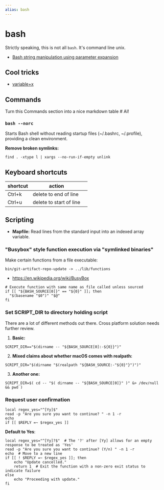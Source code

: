 ```yaml
---
alias: bash
---
```

# bash

Strictly speaking, this is not all `bash`. It's command line unix.

- [Bash string manipulation using parameter expansion](bash-string-manipulation-using-parameter-expansion.md)

## Cool tricks

- [variable+x](variable+x.md)

## Commands

Turn this Commands section into a nice markdown table # AI!
### `bash --norc`

Starts Bash shell without reading startup files (~/.bashrc, ~/.profile), providing a clean environment.

**Remove broken symlinks:**

    find . -xtype l | xargs --no-run-if-empty unlink

## Keyboard shortcuts

| shortcut | action                  |     |
| -------- | ----------------------- | --- |
| Ctrl+k   | delete to end of line   |     |
| Ctrl+u   | delete to start of line |     |



## Scripting

- **Mapfile:** Read lines from the standard input into an indexed array variable.  


### "Busybox" style function execution via "symlinked binaries"

Make certain functions from a file executable:

```shell
bin/git-artifact-repo-update -> ../lib/functions
```



- https://en.wikipedia.org/wiki/BusyBox

```shell
# Execute function with same name as file called unless sourced
if [[ "${BASH_SOURCE[0]}" == "${0}" ]]; then
  "$(basename "$0")" "$@"
fi
```

### Set SCRIPT_DIR to directory holding script

There are a lot of different methods out there. Cross platform solution needs further review.

1. **Basic:**

```shell
SCRIPT_DIR=="$(dirname -- "${BASH_SOURCE[0]:-${0}}")"
```

2. **Mixed claims about whether macOS comes with realpath:**

```shell
SCRIPT_DIR="$(dirname "$(realpath "${BASH_SOURCE:-"${0}"}")")"
```

3. **Another one:**

```shell
SCRIPT_DIR=$( cd -- "$( dirname -- "${BASH_SOURCE[0]}" )" &> /dev/null && pwd )
```


### Request user confirmation


```shell
local regex_yes="^[Yy]$"
read -p "Are you sure you want to continue? " -n 1 -r
echo
if [[ $REPLY =~ $regex_yes ]]
```


**Default to Yes**:

```shell
local regex_yes="^[Yy]?$"  # The '?' after [Yy] allows for an empty response to be treated as 'Yes'
read -p "Are you sure you want to continue? (Y/n) " -n 1 -r
echo  # Move to a new line
if [[ ! $REPLY =~ $regex_yes ]]; then
    echo "Update cancelled."
    return 1  # Exit the function with a non-zero exit status to indicate failure
else
    echo "Proceeding with update."
fi
```